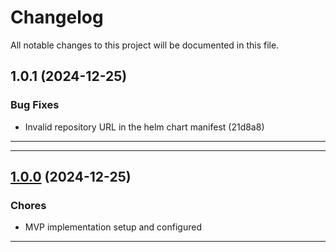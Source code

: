 <!--- BEGIN HEADER -->
# Changelog

All notable changes to this project will be documented in this file.
<!--- END HEADER -->

## 1.0.1 (2024-12-25)

### Bug Fixes

* Invalid repository URL in the helm chart manifest (21d8a8)


---

---

## [1.0.0](https://github.com/Vasary/coins-inventory) (2024-12-25)

### Chores

* MVP implementation setup and configured

---
